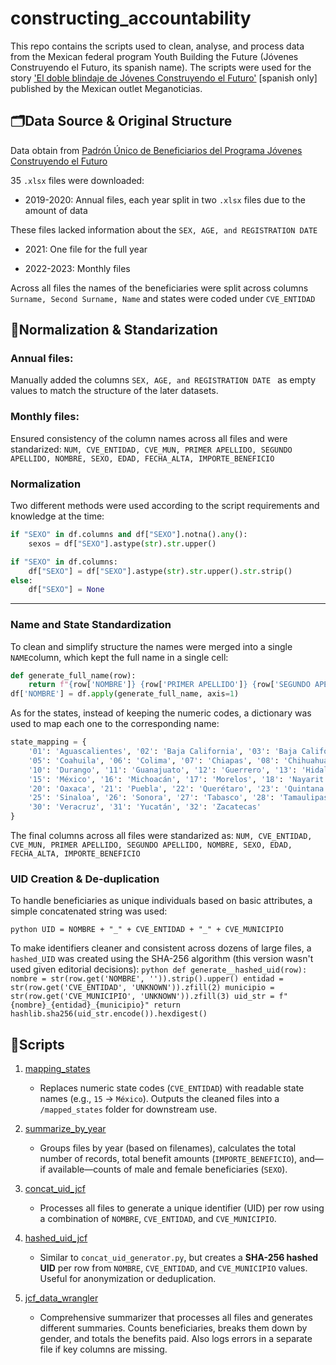 # constructing_accountability
This repo contains the scripts used to clean, analyse, and process data from the Mexican federal program Youth Building the Future (Jóvenes Construyendo el Futuro, its spanish name). The scripts were used for the story ['El doble blindaje de Jóvenes Construyendo el Futuro'](https://www.meganoticias.mx/cdmx/noticia/el-doble-blindaje-de-jovenes-construyendo-el-futuro/589146) [spanish only] published by the Mexican outlet Meganoticias. 

## 🗂️Data Source & Original Structure
Data obtain from [Padrón Único de Beneficiarios del Programa Jóvenes Construyendo el Futuro](https://pub.bienestar.gob.mx/v2/pub/programasIntegrales/9/5928)

35 ```.xlsx``` files were downloaded:
- 2019-2020:  Annual files, each year split in two ```.xlsx``` files due to the amount of data

These files lacked information about the ```SEX, AGE, and REGISTRATION DATE ```

- 2021:       One file for the full year

- 2022-2023:  Monthly files 

Across all files the names of the beneficiaries were split across columns ```Surname, Second Surname, Name``` and states were coded under ```CVE_ENTIDAD```

## 🧼Normalization & Standarization

### Annual files:
Manually added the columns ```SEX, AGE, and REGISTRATION DATE ``` as empty values to match the structure of the later datasets.

### Monthly files:
Ensured consistency of the column names across all files and were standarized:
```NUM, CVE_ENTIDAD, CVE_MUN, PRIMER APELLIDO, SEGUNDO APELLIDO, NOMBRE, SEXO, EDAD, FECHA_ALTA, IMPORTE_BENEFICIO```

### Normalization

Two different methods were used according to the script requirements and knowledge at the time:

```python
if "SEXO" in df.columns and df["SEXO"].notna().any():
    sexos = df["SEXO"].astype(str).str.upper()
```

```python
if "SEXO" in df.columns:
    df["SEXO"] = df["SEXO"].astype(str).str.upper().str.strip()
else:
    df["SEXO"] = None
```

---
### Name and State Standardization

To clean and simplify structure the names were merged into a single ```NAME```column, which kept the full name in a single cell:
```python
def generate_full_name(row):
    return f"{row['NOMBRE']} {row['PRIMER APELLIDO']} {row['SEGUNDO APELLIDO']}"
df['NOMBRE'] = df.apply(generate_full_name, axis=1)

```
As for the states, instead of keeping the numeric codes, a dictionary was used to map each one to the corresponding name:

```python
state_mapping = {
    '01': 'Aguascalientes', '02': 'Baja California', '03': 'Baja California Sur', '04': 'Campeche',
    '05': 'Coahuila', '06': 'Colima', '07': 'Chiapas', '08': 'Chihuahua', '09': 'Ciudad de México',
    '10': 'Durango', '11': 'Guanajuato', '12': 'Guerrero', '13': 'Hidalgo', '14': 'Jalisco',
    '15': 'México', '16': 'Michoacán', '17': 'Morelos', '18': 'Nayarit', '19': 'Nuevo León',
    '20': 'Oaxaca', '21': 'Puebla', '22': 'Querétaro', '23': 'Quintana Roo', '24': 'San Luis Potosí',
    '25': 'Sinaloa', '26': 'Sonora', '27': 'Tabasco', '28': 'Tamaulipas', '29': 'Tlaxcala',
    '30': 'Veracruz', '31': 'Yucatán', '32': 'Zacatecas'
}
```

The final columns across all files were standarized as:
```NUM, CVE_ENTIDAD, CVE_MUN, PRIMER APELLIDO, SEGUNDO APELLIDO, NOMBRE, SEXO, EDAD, FECHA_ALTA, IMPORTE_BENEFICIO```

### UID Creation & De-duplication

To handle beneficiaries as unique individuals based on basic attributes, a simple concatenated string was used:

``python
UID = NOMBRE + "_" + CVE_ENTIDAD + "_" + CVE_MUNICIPIO
``

To make identifiers cleaner and consistent across dozens of large files, a ``hashed_UID`` was created using the SHA-256 algorithm (this version wasn't used given editorial decisions):
``python
def generate__hashed_uid(row):
    nombre = str(row.get('NOMBRE', '')).strip().upper()
    entidad = str(row.get('CVE_ENTIDAD', 'UNKNOWN')).zfill(2)
    municipio = str(row.get('CVE_MUNICIPIO', 'UNKNOWN')).zfill(3)
    uid_str = f"{nombre}_{entidad}_{municipio}"
    return hashlib.sha256(uid_str.encode()).hexdigest()
``

## 📜Scripts
1. [mapping_states](./Scripts/mapping_states)
    - Replaces numeric state codes (`CVE_ENTIDAD`) with readable state names (e.g., `15` → `México`). Outputs the cleaned files into a `/mapped_states` folder for downstream use.
2. [summarize_by_year](./Scripts/summarize_by_year)
   - Groups files by year (based on filenames), calculates the total number of records, total benefit amounts (`IMPORTE_BENEFICIO`), and—if available—counts of male and female beneficiaries (`SEXO`). 

3. [concat_uid_jcf](./Scripts/concat_uid_jcf)
   - Processes all files to generate a unique identifier (UID) per row using a combination of `NOMBRE`, `CVE_ENTIDAD`, and `CVE_MUNICIPIO`. 
4. [hashed_uid_jcf](./Scripts/hashed_uid_jcf)
   - Similar to `concat_uid_generator.py`, but creates a **SHA-256 hashed UID** per row from `NOMBRE`, `CVE_ENTIDAD`, and `CVE_MUNICIPIO` values. Useful for anonymization or deduplication. 
5. [jcf_data_wrangler](./Scripts/jcf_data_wrangler)
    - Comprehensive summarizer that processes all files and generates different summaries. Counts beneficiaries, breaks them down by gender, and totals the benefits paid. Also logs errors in a separate file if key columns are missing.
